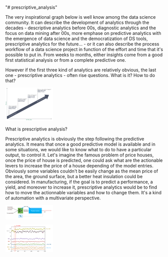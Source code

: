 "# prescriptive_analysis" 

The very inspirational graph below is well know among the data science community. It can describe the development of analytics through the decades - descriptive analytics before 00s, diagnostic analytics and the focus on data mining after 00s, more emphase on predictive analytics with the emergence of data science and the democratization of DS tools, prescriptive analytics for the future... - or it can also describe the process workflow of a data science project in function of the effort and time that it's possible to put in. From weeks to months, either insights come from a good first statistical analysis or from a complete predictive one.

However if the first three kind of analytics are relatively obvious, the last one - prescriptive analytics - often rise questions. What is it? How to do that?

<a href="pictures/Capture_prescriptive.PNG"><img class="fig" src="pictures/Capture_prescriptive.PNG" style="width:30%; height:auto;"/></a>


What is prescriptive analysis?

Prescriptive analytics is obviously the step following the predictive analytics. It means that once a good predictive model is available and in some situations, we would like to know what to do to have a particular output, to control it. Let's imagine the famous problem of price houses, once the price of house is predicted, one could ask what are the actionable levers to increase the price of a house depending of the model entries. Obviously some variables couldn't be easily change as the mean price of the area, the ground surface, but a better heat insulation could be considered.
In manufacturing, if the goal is to predict a performance, a yield, and moreover to increase it, prescriptive analytics would be to find how to move the actionnable variables and how to change them. It's a kind of automation with a multivariate perspective.




<a href="pictures/Capture_MLC.PNG"><img class="fig" src="pictures/Capture_MLC.PNG" style="width:30%; height:auto;"/></a>

<a href="pictures/Capture_MLC_result.PNG"><img class="fig" src="pictures/Capture_MLC_result.PNG" style="width:30%; height:auto;"/></a>
